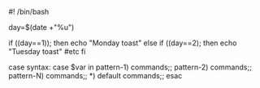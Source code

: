 #! /bin/bash

day=$(date +"%u")

if ((day==1)); then
	echo "Monday toast"
else if ((day==2); then
	echo "Tuesday toast"
	#etc
fi

case syntax:
case $var in
pattern-1)
	commands;;
pattern-2)
	commands;;
pattern-N)
	commands;;
*)
	default commands;;
esac
